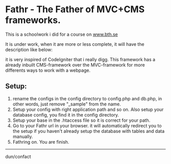 Fathr - The Father of MVC+CMS frameworks.
=============
This is a schoolwork i did for a course on www.bth.se

It is under work, when it are more or less complete, it will have the description like below:

it is very inspired of CodeIgniter that i really digg. This framework has a already inbuilt CMS-framework over the MVC-framework for more differents ways to work with a webpage.


Setup:
------------
1. rename the configs in the config directory to config.php and db.php, in other words, just remove "_sample" from the name.
2. Setup your config with right application path and so on. Also setup your database config, you find it in the config directory.
3. Setup your base in the .htaccess file so it is correct for your path.
4. Go to your Fathr url in your browser. it will automatically redirect you to the setup if you haven't already setup the database with tables and data manually.
4. Fathring on. You are finish.

-----------------------
dun/confact